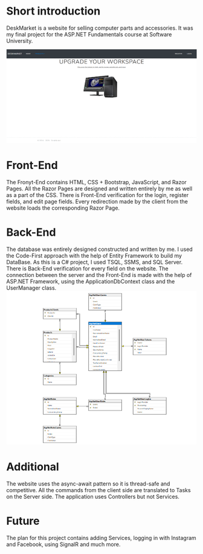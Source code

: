 # Short introduction
DeskMarket is a website for selling computer parts and accessories. It was my final project for the ASP.NET Fundamentals course at Software University.

![](Photos/gifmaker_me.gif)

# Front-End
The Fronyt-End contains HTML, CSS + Bootstrap, JavaScript, and Razor Pages.
All the Razor Pages are designed and written entirely by me as well as a part of the CSS.
There is Front-End verification for the login, register fields, and edit page fields.
Every redirection made by the client from the website loads the corresponding Razor Page.

# Back-End
The database was entirely designed constructed and written by me.
I used the Code-First approach with the help of Entity Framework to build my DataBase.
As this is a C# project, I used TSQL, SSMS, and SQL Server.
There is Back-End verification for every field on the website.
The connection between the server and the Front-End is made with the help of ASP.NET Framework, using the ApplicationDbContext class and the UserManager class.
![](Photos/DatabaseConnection.png)

# Additional
The website uses the async-await pattern so it is thread-safe and competitive.
All the commands from the client side are translated to Tasks on the Server side.
The application uses Controllers but not Services.

# Future
The plan for this project contains adding Services, logging in with Instagram and Facebook, using SignalR and much more.
